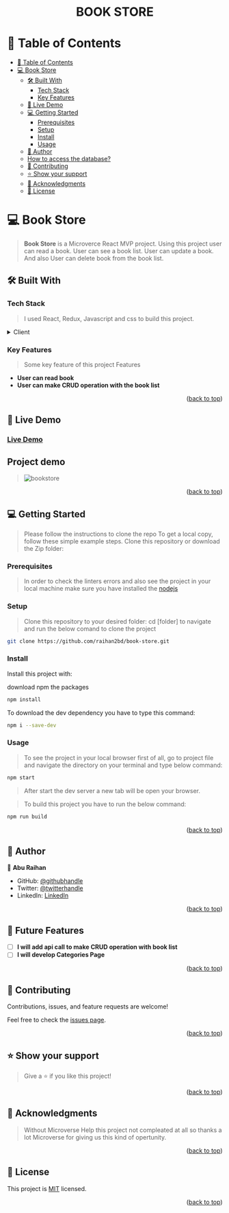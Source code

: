 <a name="readme-top"></a>

<div align="center">

  <h1><b>BOOK STORE</b></h1>

</div>

# 📗 Table of Contents

- [📗 Table of Contents](#-table-of-contents)
- [ 💻 Book Store ](#-book-store-)
  - [🛠 Built With ](#-built-with-)
    - [Tech Stack ](#tech-stack-)
    - [Key Features ](#key-features-)
  - [🚀 Live Demo ](#-live-demo-)
  - [💻 Getting Started ](#-getting-started-)
    - [Prerequisites](#prerequisites)
    - [Setup](#setup)
    - [Install](#install)
    - [Usage](#usage)
  - [👥 Author ](#-author-)
  - [How to access the database?](#how-to-access-the-database)
  - [🤝 Contributing ](#-contributing-)
  - [⭐️ Show your support ](#️-show-your-support-)
  - [🙏 Acknowledgments ](#-acknowledgments-)
  - [📝 License ](#-license-)

# 💻 Book Store <a name="about-project"></a>

> **Book Store** is a Microverce React MVP project. Using this project user can read a book. User can see a book list. User can update a book. And also User can delete book from the book list.

## 🛠 Built With <a name="built-with"></a>

### Tech Stack <a name="tech-stack"></a>

> I used React, Redux, Javascript and css to build this project.

<details>
  <summary>Client</summary>
  <ul>
    <li>React</li>
    <li>Redux</li>
    <li>JAVASCRIPT</li>
    <li>Html</li>
    <li>CSS</li>
  </ul>
</details>

### Key Features <a name="key-features"></a>

> Some key feature of this project
> Features

- **User can read book**
- **User can make CRUD operation with the book list**

<p align="right">(<a href="#readme-top">back to top</a>)</p>

## 🚀 Live Demo <a name="live-demo"></a>
 ### [Live Demo](https://book-store-1ok9.onrender.com/)

## Project demo
>![bookstore](https://user-images.githubusercontent.com/35267447/214837157-45734f12-5466-4238-9e15-d4b68eb66c9b.png)

> 

<p align="right">(<a href="#readme-top">back to top</a>)</p>

## 💻 Getting Started <a name="getting-started"></a>

> Please follow the instructions to clone the repo
> To get a local copy, follow these simple example steps.
> Clone this repository or download the Zip folder:

### Prerequisites

> In order to check the linters errors and also see the project in your local machine make sure you have installed the [nodejs](https://nodejs.org)

### Setup

> Clone this repository to your desired folder: cd [folder] to navigate and run the below comand to clone the project

```sh
git clone https://github.com/raihan2bd/book-store.git
```

### Install

Install this project with:

download npm the packages

```sh
npm install
```

To download the dev dependency you have to type this command:

```sh
npm i --save-dev
```

### Usage

> To see the project in your local browser first of all, go to project file and navigate the directory on your terminal and type below command:

```sh
npm start
```

> After start the dev server a new tab will be open your browser.

> To build this project you have to run the below command:

```sh
npm run build
```

<p align="right">(<a href="#readme-top">back to top</a>)</p>

## 👥 Author <a name="authors"></a>

👤 **Abu Raihan**

- GitHub: [@githubhandle](https://github.com/githubhandle)
- Twitter: [@twitterhandle](https://twitter.com/raihan2bd)
- LinkedIn: [LinkedIn](https://linkedin.com/in/raihan2bd)

<p align="right">(<a href="#readme-top">back to top</a>)</p>

## 🔭 Future Features <a name="future-features"></a>

- [ ] **I will add api call to make CRUD operation with book list**
- [ ] **I will develop Categories Page**

<p align="right">(<a href="#readme-top">back to top</a>)</p>

## 🤝 Contributing <a name="contributing"></a>

Contributions, issues, and feature requests are welcome!

Feel free to check the [issues page](../../issues/).

<p align="right">(<a href="#readme-top">back to top</a>)</p>

## ⭐️ Show your support <a name="support"></a>

> Give a ⭐️ if you like this project!

<p align="right">(<a href="#readme-top">back to top</a>)</p>

## 🙏 Acknowledgments <a name="acknowledgements"></a>

> Without Microverse Help this project not compleated at all so thanks a lot Microverse for giving us this kind of opertunity.

<p align="right">(<a href="#readme-top">back to top</a>)</p>

## 📝 License <a name="license"></a>

This project is [MIT](./LICENSE) licensed.

<p align="right">(<a href="#readme-top">back to top</a>)</p>
